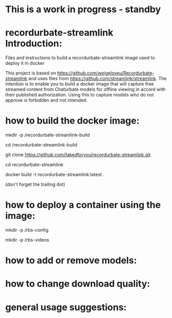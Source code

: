# This is a work in progress - standby

# recordurbate-streamlink Introduction:
Files and instructions to build a recordurbate-streamlink image used to deploy it in docker

This project is based on https://github.com/weigeloveu/Recordurbate-streamlink and uses files from https://github.com/streamlink/streamlink. The intention is to enable you to build a docker image that will capture free streamed content from Chaturbate models for offline viewing in accord with their published authorization. Using this to capture models who do not approve is forbidden and not intended.

# how to build the docker image:
mkdir -p /recordurbate-streamlink-build

cd /recordurbate-streamlink-build

git clone https://github.com/fakedforyou/recordurbate-streamlink.git

cd recordurbate-streamlink

docker build -t recordurbate-streamlink:latest .

(don't forget the trailing dot)

# how to deploy a container using the image:
mkdir -p /rbs-config

mkdir -p /rbs-videos



# how to add or remove models:


# how to change download quality:


# general usage suggestions:
